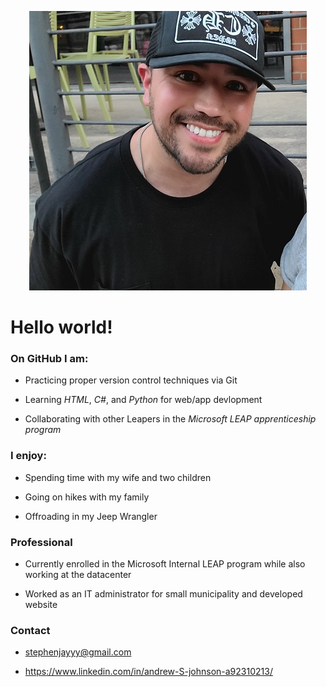 <!--
**STEJOHN/STEJOHN** is a ✨ _special_ ✨ repository because its `README.md` (this file) appears on your GitHub profile.-->


<p align="center">
  <img src="./img/myphoto.jpg" alt="my profile photo"/>
</p> <!-- Did not use markdown for photo due to using HTML to center img -->


# **Hello world!**


### On GitHub I am:
* Practicing proper version control techniques via Git

* Learning *HTML*, *C#*, and *Python* for web/app devlopment

* Collaborating with other Leapers in the *Microsoft LEAP apprenticeship program*


### I enjoy:
* Spending time with my wife and two children

* Going on hikes with my family 

* Offroading in my Jeep Wrangler

### Professional
* Currently enrolled in the Microsoft Internal LEAP program while also working at the datacenter

* Worked as an IT administrator for small municipality and developed website

### Contact 
* stephenjayyy@gmail.com

* https://www.linkedin.com/in/andrew-S-johnson-a92310213/










